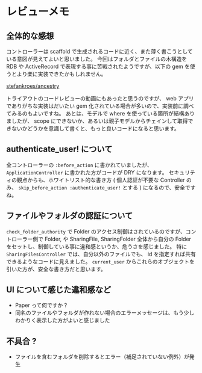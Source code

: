 # レビューメモ

## 全体的な感想

コントローラーは scaffold で生成されるコードに近く、また薄く書こうとしている意図が見えてよいと思いました。
今回はフォルダとファイルの木構造を RDB や ActiveRecord で表現する事に苦戦されたようですが、以下の gem を使うとより楽に実装できたかもしれません。

[stefankroes/ancestry](https://github.com/stefankroes/ancestry)

トライアウトのコードレビューの動画にもあったと思うのですが、 web アプリでありがちな実装はだいたい gem 化されている場合が多いので、実装前に調べてみるのもよいですね。
あとは、モデルで where を使っている箇所が結構ありましたが、 scope にできないか、あるいは親子モデルからチェインして取得できないかどうかを意識して書くと、もっと良いコードになると思います。


## authenticate_user! について

全コントローラーの `:before_action` に書かれていましたが、 `ApplicationController` に書かれた方がコードが DRY になります。
セキュリティの観点からも、ホワイトリスト的な書き方 ( 個人認証が不要な Controller のみ、 `skip_before_action :authenticate_user!` とする ) になるので、安全ですね。

## ファイルやフォルダの認証について

`check_folder_authority` で Folder のアクセス制御はされているのですが、コントローラー側で Folder, や SharingFile, SharingFolder 全体から自分の Folder をセットし、制御している事に違和感というか、危うさを感じました。
特に `SharingFilesController` では、自分以外のファイルでも、 id を指定すれば共有できるようなコードに見えました。
`current_user` からこれらのオブジェクトを引いた方が、安全な書き方だと思います。


## UI について感じた違和感など

* Paper って何ですか ?
* 同名のファイルやフォルダが作れない場合のエラーメッセージは、もう少しわかりく表示した方がよいと感じました

## 不具合 ?

* ファイルを含むフォルダを削除するとエラー（補足されていない例外）が発生
